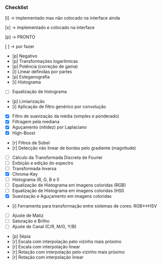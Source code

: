 ### Checklist

[i] -> implementado mas não colocado na interface ainda

[x] -> implementado e colocado na interface

[p] -> PRONTO

[ ] -> por fazer

- [p] Negativo
- [p] Transformações logarítmicas
- [p] Potência (correção de gama)
- [i] Linear definidas por partes
- [p] Esteganografia
- [i] Histograma 
- [ ] Equalização de histograma
- [p] Limiarização 
- [i] Aplicação de filtro genérico por convolução
- [x] Filtro de suavização da média (simples e ponderado) 
- [x] Filtragem pela mediana 
- [x] Aguçamento (nitidez) por Laplaciano 
- [x] High-Boost 
- [r] Filtros de Sobel 
- [r] Detecção não linear de bordas pelo gradiente (magnitude) 
- [ ] Cálculo da Transformada Discreta de Fourier 
- [ ] Exibição e edição do espectro
- [ ] Transformada Inversa 
- [x] Chroma-Key 
- [ ] Histograma (R, G, B e I) 
- [ ] Equalização de Histograma em imagens coloridas (RGB) 
- [ ] Equalização de Histograma em imagens coloridas (HSI) 
- [x] Suavização e Aguçamento em imagens coloridas 
- [i] Ferramenta para transformação entre sistemas de cores: RGB<->HSV
- [ ] Ajuste de Matiz 
- [ ] Saturação e Brilho 
- [ ] Ajuste de Canal (C/R, M/G, Y/B) 
- [p] Sépia 
- [r] Escala com interpolação pelo vizinho mais próximo 
- [r] Escala com interpolação linear
- [r] Rotação com interpolação pelo vizinho mais próximo 
- [r] Rotação com interpolação linear
